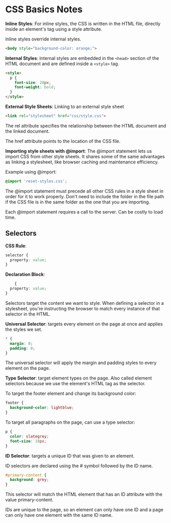 # CSS Basics Notes

**Inline Styles**: For inline styles, the CSS is written in the HTML file, directly inside an element's tag using a style attribute.

Inline styles override internal styles.

```html
<body style="background-color: orange;">
```

**Internal Styles**: Internal styles are embedded in the ```<head>``` section of the HTML document and are defined inside a ```<style>``` tag.

```html
<style>
  p {
    font-size: 20px;
    font-weight: bold;
  }
</style>
```

**External Style Sheets**: Linking to an external style sheet
```html
<link rel="stylesheet" href="css/style.css">
```
The rel attribute specifies the relationship between the HTML document and the linked document.

The href attribute points to the location of the CSS file.

**Importing style sheets with @import**: The @import statement lets us import CSS from other style sheets. It shares some of the same advantages as linking a stylesheet, like browser caching and maintenance efficiency.

Example using @import:
```css
@import 'reset-styles.css';
```

The @import statement must precede all other CSS rules in a style sheet in order for it to work properly. Don't need to include the folder in the file path if the CSS file is in the same folder as the one that you are importing.

Each @import statement requires a call to the server. Can be costly to load time.

## Selectors

**CSS Rule**:
```CSS
selector {
  property: value;
}
```

**Declaration Block**:
```CSS
    {
  property: value;
}
```

Selectors target the content we want to style. When defining a selector in a stylesheet, you're instructing the browser to match every instance of that selector in the HTML.

**Universal Selector**: targets every element on the page at once and applies the styles we set.

```CSS
* {
  margin: 0;
  padding: 0;
}
```
The universal selector will apply the margin and padding styles to every element on the page.

**Type Selector**: target element types on the page. Also called element selectors because we use the element's HTML tag as the selector.

To target the footer element and change its background color:

```CSS
footer {
  background-color: lightblue;
}
```

To target all paragraphs on the page, can use a type selector:

```CSS
p {
  color: slategrey;
  font-size: 18px;
}
```

**ID Selector**: targets a unique ID that was given to an element.

ID selectors are declared using the # symbol followed by the ID name.

```CSS
#primary-content {
  background: grey;
}
```

This selector will match the HTML element that has an ID attribute with the value primary-content.

IDs are unique to the page, so an element can only have one ID and a page can only have one element with the same ID name.
